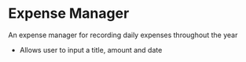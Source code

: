 # Expense Manager

An expense manager for recording daily expenses throughout the year  
-  Allows user to input a title, amount and date